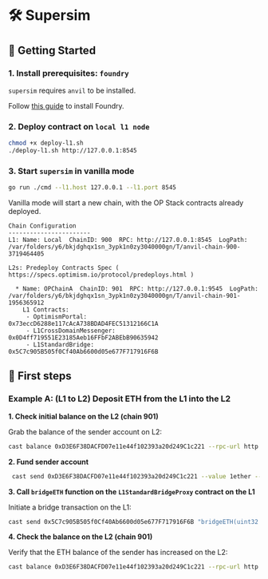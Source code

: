 # 🛠️ Supersim

## 🚀 Getting Started

### 1. Install prerequisites: `foundry`

`supersim` requires `anvil` to be installed.

Follow [this guide](https://book.getfoundry.sh/getting-started/installation) to install Foundry.

### 2. Deploy contract on `local l1 node`

```sh
chmod +x deploy-l1.sh
./deploy-l1.sh http://127.0.0.1:8545
```

### 3. Start `supersim` in vanilla mode

```sh
go run ./cmd --l1.host 127.0.0.1 --l1.port 8545
```
Vanilla mode will start a new chain, with the OP Stack contracts already deployed.

```
Chain Configuration
-----------------------
L1: Name: Local  ChainID: 900  RPC: http://127.0.0.1:8545  LogPath: /var/folders/y6/bkjdghqx1sn_3ypk1n0zy3040000gn/T/anvil-chain-900-3719464405

L2s: Predeploy Contracts Spec ( https://specs.optimism.io/protocol/predeploys.html )

  * Name: OPChainA  ChainID: 901  RPC: http://127.0.0.1:9545  LogPath: /var/folders/y6/bkjdghqx1sn_3ypk1n0zy3040000gn/T/anvil-chain-901-1956365912
    L1 Contracts:
     - OptimismPortal:         0x73eccD6288e117cAcA738BDAD4FEC51312166C1A
     - L1CrossDomainMessenger: 0x0D4ff719551E23185Aeb16FFbF2ABEbB90635942
     - L1StandardBridge:       0x5C7c905B505f0Cf40Ab6600d05e677F717916F6B
```


## 🔀 First steps

### Example A: (L1 to L2) Deposit ETH from the L1 into the L2

**1. Check initial balance on the L2 (chain 901)**

Grab the balance of the sender account on L2:

```sh
cast balance 0xD3E6F38DACFD07e11e44f102393a20d249C1c221 --rpc-url http://127.0.0.1:9545
```

**2. Fund sender account**

```sh
 cast send 0xD3E6F38DACFD07e11e44f102393a20d249C1c221 --value 1ether --rpc-url http://127.0.0.1:8545 --private-key 0xac0974bec39a17e36ba4a6b4d238ff944bacb478cbed5efcae784d7bf4f2ff80
```

**3. Call `bridgeETH` function on the `L1StandardBridgeProxy` contract on the L1**

Initiate a bridge transaction on the L1:

```sh
cast send 0x5C7c905B505f0Cf40Ab6600d05e677F717916F6B "bridgeETH(uint32 _minGasLimit, bytes calldata _extraData)" 50000 0x --value 0.1ether --rpc-url http://127.0.0.1:8545 --private-key 0x895223ed216470ca32b8151df1989d46d2cc8325282ba133b293c0d655eda7e2
```

**4. Check the balance on the L2 (chain 901)**

Verify that the ETH balance of the sender has increased on the L2:

```sh
cast balance 0xD3E6F38DACFD07e11e44f102393a20d249C1c221 --rpc-url http://127.0.0.1:9545
```